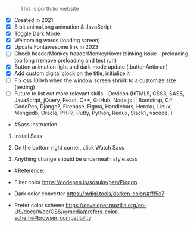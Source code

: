 > This is portfolio website

- [x] Created in 2021
- [x] 8 bit animal.png animation & JavaScript
- [x] Toggle Dark Mode
- [x] Welcoming words (loading screen)
- [x] Update Fontawesome link in 2023
- [ ] Check headerMonkey headerMonkeyHover blinking issue - preloading too long (remove preloading and test run)
- [x] Button animation light and dark mode update (.buttonAntiman)
- [x] Add custom digital clock on the title, initialize it
- [ ] Fix css 100vh when the window screen shrink to a customize size (testing)
- [ ] Future to list out more relevant skills - Devicon (HTML5, CSS3, SASS, JavaScript, jQuery, React, C++, GitHub, Node.js || Bootstrap, C#, CodePen, Django?, Firebase, Figma, Handlebars, Heroku, Linux, Mongodb, Oracle, PHP?, Putty, Python, Redux, Slack?, vscode, )

- #Sass Instruction 

1. Install Sass

2. On the bottom right corner, click Watch Sass

3. Anything change should be underneath style.scss

- #Reference:

- Filter color
https://codepen.io/sosuke/pen/Pjoqqp

- Dark color converter
https://mdigi.tools/darken-color/#fff5d7

- Prefer color scheme
https://developer.mozilla.org/en-US/docs/Web/CSS/@media/prefers-color-scheme#browser_compatibility